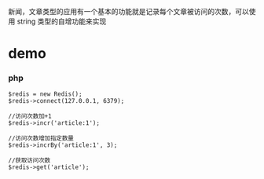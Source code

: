 新闻，文章类型的应用有一个基本的功能就是记录每个文章被访问的次数，可以使用 string 类型的自增功能来实现

# demo

### php

```
$redis = new Redis();
$redis->connect(127.0.0.1, 6379);

//访问次数加+1
$redis->incr('article:1');

//访问次数增加指定数量
$redis->incrBy('article:1', 3);

//获取访问次数
$redis->get('article');
```